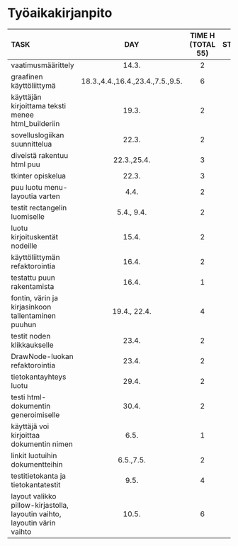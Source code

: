 # Työaikakirjanpito

| TASK               | DAY   | TIME H (TOTAL 55) | STARTED  | IN PROGRESS | DONE |
| :----------------- | :---: | :----: | :------: | :---------: | :---:|
| vaatimusmäärittely | 14.3. | 2      | x        |      x       | x    |
| graafinen käyttöliittymä | 18.3.,4.4.,16.4.,23.4.,7.5.,9.5. | 6 | x | x | x |
| käyttäjän kirjoittama teksti menee html_builderiin | 19.3. | 2 | x | x | x |
| sovelluslogiikan suunnittelua | 22.3. | 2      | x        | x            |  x |
| diveistä rakentuu html puu | 22.3.,25.4. | 3      | x        | x            |  x  |
| tkinter opiskelua | 22.3. | 3      | x        | x            |  x   |
| puu luotu menu-layoutia varten | 4.4. | 2 | x | x | x |
| testit rectangelin luomiselle | 5.4., 9.4. | 2 | x | x | x |
| luotu kirjoituskentät nodeille | 15.4. | 2 | x | x | x |
| käyttöliittymän refaktorointia | 16.4. | 2 | x | x | x |
| testattu puun rakentamista | 16.4.| 1 | x | x | x |
| fontin, värin ja kirjasinkoon tallentaminen puuhun | 19.4., 22.4.| 4 | x | x | x |
| testit noden klikkaukselle | 23.4.| 2 | x | x | x |
| DrawNode-luokan refaktorointia | 23.4. | 2 | x | x | x |
| tietokantayhteys luotu | 29.4. | 2 | x | x | x |
| testi html-dokumentin generoimiselle | 30.4. | 2 | x | x | x |
| käyttäjä voi kirjoittaa dokumentin nimen | 6.5. | 1 | x | x | x |
| linkit luotuihin dokumentteihin | 6.5.,7.5. | 2 | x | x | x |
| testitietokanta ja tietokantatestit | 9.5. | 4 | x | x | x |
| layout valikko pillow-kirjastolla, layoutin vaihto, layoutin värin vaihto | 10.5. | 6 | x | x | x |
